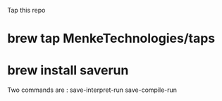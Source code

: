 Tap this repo

# brew tap MenkeTechnologies/taps

# brew install saverun


Two commands are :
save-interpret-run
save-compile-run
